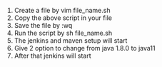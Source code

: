 1. Create a file by vim file_name.sh
2. Copy the above script in your file
3. Save the file by :wq
4. Run the script by sh file_name.sh
5. The jenkins and maven setup will start
6. Give 2 option to change from java 1.8.0 to java11
7. After that jenkins will start
